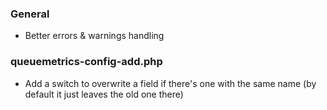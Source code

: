 ### General

- Better errors & warnings handling

### queuemetrics-config-add.php

- Add a switch to overwrite a field if there's one with the same name (by default it just leaves the old one there)

